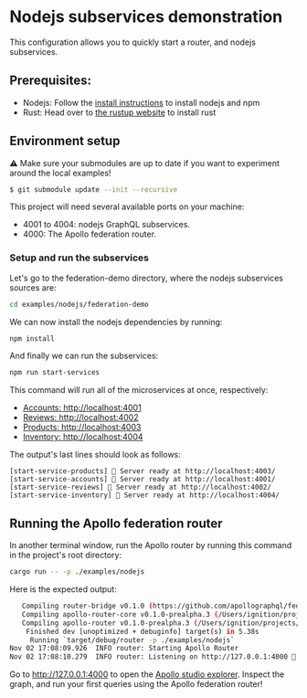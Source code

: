 # Nodejs subservices demonstration

This configuration allows you to quickly start a router, and nodejs subservices.

## Prerequisites:

- Nodejs: Follow the [install instructions](https://nodejs.org/en/download/) to install nodejs and npm
- Rust: Head over to [the rustup website](https://rustup.rs/) to install rust

## Environment setup

⚠️ Make sure your submodules are up to date if you want to experiment around the local examples!

```sh
$ git submodule update --init --recursive
```

This project will need several available ports on your machine:

- 4001 to 4004: nodejs GraphQL subservices.
- 4000: The Apollo federation router.

### Setup and run the subservices

Let's go to the federation-demo directory, where the nodejs subservices sources are:

```sh
cd examples/nodejs/federation-demo
```

We can now install the nodejs dependencies by running:

```sh
npm install
```

And finally we can run the subservices:

```sh
npm run start-services
```

This command will run all of the microservices at once, respectively:

- [Accounts: http://localhost:4001](http://localhost:4001)
- [Reviews: http://localhost:4002](http://localhost:4002)
- [Products: http://localhost:4003](http://localhost:4003)
- [Inventory: http://localhost:4004](http://localhost:4004)

The output's last lines should look as follows:

```
[start-service-products] 🚀 Server ready at http://localhost:4003/
[start-service-accounts] 🚀 Server ready at http://localhost:4001/
[start-service-reviews] 🚀 Server ready at http://localhost:4002/
[start-service-inventory] 🚀 Server ready at http://localhost:4004/
```

## Running the Apollo federation router

In another terminal window, run the Apollo router by running this command in the project's root directory:

```sh
cargo run -- -p ./examples/nodejs
```

Here is the expected output:

```sh
   Compiling router-bridge v0.1.0 (https://github.com/apollographql/federation.git)
   Compiling apollo-router-core v0.1.0-prealpha.3 (/Users/ignition/projects/apollo/router/crates/apollo-router-core)
   Compiling apollo-router v0.1.0-prealpha.3 (/Users/ignition/projects/apollo/router/crates/apollo-router)
    Finished dev [unoptimized + debuginfo] target(s) in 5.38s
     Running `target/debug/router -p ./examples/nodejs`
Nov 02 17:08:09.926  INFO router: Starting Apollo Router
Nov 02 17:08:10.279  INFO router: Listening on http://127.0.0.1:4000 🚀
```

Go to http://127.0.0.1:4000 to open the [Apollo studio explorer](https://www.apollographql.com/docs/studio/explorer/). Inspect the graph, and run your first queries using the Apollo federation router!
